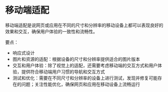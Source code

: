 # 移动端适配
移动端适配是说网页或应用在不同的尺寸和分辨率的移动设备上都可以表现良好的效果和交互，确保用户体验的一致性和流畅性。

要点：
- 响应式设计
- 图片和资源的适配：根据设备的尺寸和分辨率提供适合的图片版本
- 交互和用户体验：除了视觉上的适配，还需要考虑移动端的交互方式和用户体验，提供符合移动端用户习惯的导航和交互方式
- 测试和优化：需要在不同尺寸和分辨率的设备上进行测试，发现并修复可能存在的问题；关注性能优化，确保网页和应用在移动设备上流畅运行

